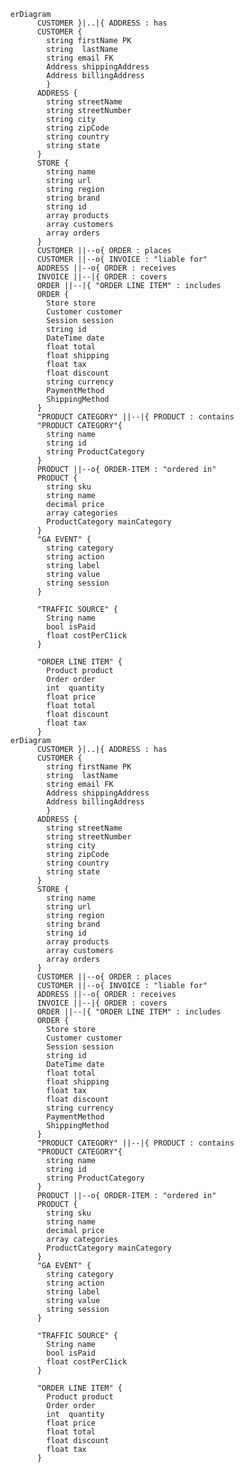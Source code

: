     erDiagram
          CUSTOMER }|..|{ ADDRESS : has
          CUSTOMER {
            string firstName PK
            string  lastName
            string email FK
            Address shippingAddress
            Address billingAddress
            }
          ADDRESS {
            string streetName
            string streetNumber
            string city
            string zipCode
            string country
            string state
          }
          STORE {
            string name
            string url
            string region
            string brand
            string id
            array products
            array customers
            array orders
          }
          CUSTOMER ||--o{ ORDER : places
          CUSTOMER ||--o{ INVOICE : "liable for"
          ADDRESS ||--o{ ORDER : receives
          INVOICE ||--|{ ORDER : covers
          ORDER ||--|{ "ORDER LINE ITEM" : includes
          ORDER {
            Store store
            Customer customer
            Session session
            string id
            DateTime date
            float total
            float shipping
            float tax
            float discount
            string currency
            PaymentMethod
            ShippingMethod
          }
          "PRODUCT CATEGORY" ||--|{ PRODUCT : contains
          "PRODUCT CATEGORY"{
            string name
            string id
            string ProductCategory
          }
          PRODUCT ||--o{ ORDER-ITEM : "ordered in"
          PRODUCT {
            string sku
            string name
            decimal price
            array categories
            ProductCategory mainCategory
          }
          "GA EVENT" {
            string category
            string action
            string label
            string value
            string session
          }

          "TRAFFIC SOURCE" {
            String name
            bool isPaid
            float costPerC1ick
          }

          "ORDER LINE ITEM" {
            Product product
            Order order
            int  quantity
            float price
            float total
            float discount
            float tax
          }
    erDiagram
          CUSTOMER }|..|{ ADDRESS : has
          CUSTOMER {
            string firstName PK
            string  lastName
            string email FK
            Address shippingAddress
            Address billingAddress
            }
          ADDRESS {
            string streetName
            string streetNumber
            string city
            string zipCode
            string country
            string state
          }
          STORE {
            string name
            string url
            string region
            string brand
            string id
            array products
            array customers
            array orders
          }
          CUSTOMER ||--o{ ORDER : places
          CUSTOMER ||--o{ INVOICE : "liable for"
          ADDRESS ||--o{ ORDER : receives
          INVOICE ||--|{ ORDER : covers
          ORDER ||--|{ "ORDER LINE ITEM" : includes
          ORDER {
            Store store
            Customer customer
            Session session
            string id
            DateTime date
            float total
            float shipping
            float tax
            float discount
            string currency
            PaymentMethod
            ShippingMethod
          }
          "PRODUCT CATEGORY" ||--|{ PRODUCT : contains
          "PRODUCT CATEGORY"{
            string name
            string id
            string ProductCategory
          }
          PRODUCT ||--o{ ORDER-ITEM : "ordered in"
          PRODUCT {
            string sku
            string name
            decimal price
            array categories
            ProductCategory mainCategory
          }
          "GA EVENT" {
            string category
            string action
            string label
            string value
            string session
          }

          "TRAFFIC SOURCE" {
            String name
            bool isPaid
            float costPerC1ick
          }

          "ORDER LINE ITEM" {
            Product product
            Order order
            int  quantity
            float price
            float total
            float discount
            float tax
          }

